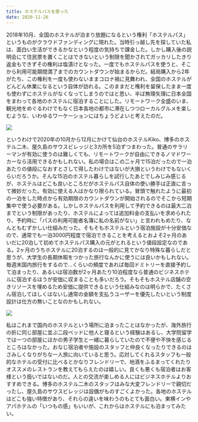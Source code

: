 ```yaml
---
title: ホステルパスを使った
date: 2020-11-26
---
```


2018年10月、全国のホステルが泊まり放題になるという権利「ホステルパス」というものがクラウドファンディングに現れた。当時引っ越し先を探していた私は、面白い生活ができるかなという程度の気持ちで課金した。しかし購入後の説明会にて住民票を置くことはできないという制限を聞かされてガッカリしたきり返金もできずその権利は塩漬けとなった。一度でもホステルパスを使うと、そこから利用可能期間満了までのカウントダウンが始まるからだ。結局購入から2年がたち、この権利を一度も使わないままコロナ禍に見舞われ、全国のホステルがどんどん休業になるという自体が訪れる。このままだと権利を留保したまま一度も使わずにホステルがなくなってしまうのではと思い、半ば無理矢理に日本全国をまわって各地のホステルに宿泊することにした。リモートワーク全盛のいま、観光地をめぐるわけでもなく日本各地の都市に滞在しつつローカルグルメを楽しむような、いわゆるワーケーションにはちょうどよいと考えたのだ。

![](https://photos.smugmug.com/photos/i-mRRBHTq/0/7cd9a5e2/X3/i-mRRBHTq-X3.jpg)

というわけで2020年の10月から12月にかけて仙台のホステルKiko、博多のホステル二木、屋久島のサウスビレッジと3カ所を5泊ずつまわった。普通のサラリーマンが有効に使うのは難しくても、リモートワークが自由にできるノマドワーカーなら活用できるかもしれない。私の場合はこの二ヶ月で15泊だったので一泊あたりの値段になおすとさして得したわけではないが大損というわけでもないくらいだろうか。そんな15泊のホステル暮らしを試行したあとでしみじみ感じるが、ホステルはどこも良いところだがホステルパス自体の使い勝手は正直に言って微妙だった。有効に使える人はかなり限られている。冒頭で触れたように最初の一泊をした時点から有効期限のカウントダウンが開始されるのでそこから短期集中で使う必要がある。しかしホステルパスを利用して予約できるのは最大二泊までという制限があったり、ホステルによっては追加料金の支払いを求められたり、予約時に「パスの利用可能者名簿に私の名前がない」と言われもめたり、なんともむずかしい仕組みだった。そもそもホステルという宿泊施設が十分安価なので、通常でも一泊3000円程度で宿泊できることを考えるとおよそ2ヶ月のあいだに20泊して初めてホステルパス購入の元がとれるという値段設定なのである。2ヶ月のうちホステルに20泊するのは一般的に見てかなり特殊な暮らしだと思うが、大学生の長期休暇をつかった旅行なんかに使うには良いかもしれない。毎週末国内旅行をするので…くらいの頻度であれば毎回ドミトリーを直接予約して泊まったり、あるいは宿泊数が2ヶ月あたり10泊程度なら普通のビジネスホテルに宿泊するほうが安価に収まることも多いだろう。そもそもホステル店舗の空きリソースを埋めるため安価に提供できるという仕組みなのは明らかで、たくさん宿泊してほしくはないし通常の金額を支払うユーザーを優先したいという制度設計は仕方の無いことなのかもしれない。

![](https://photos.smugmug.com/photos/i-QqzRCsN/0/fd2a7fb6/X3/i-QqzRCsN-X3.jpg)

私はこれまで国内のホステルという場所に泊まったことはなかったが、海外旅行の折に同じ部屋に並ぶ二段ベッドに他人と寝るという経験はあるし、大学院留学では一つの部屋にほかの男子学生と一緒に暮らしていたので不便や不快を感じるところはなかった。おなじ宿泊者や施設のスタッフと仲良くなったりできるのはさみしくなりがちな一人旅に向いていると思う。応対してくれるスタッフも一般的なホテルの受付に比べるとかなりフレンドリーで、地酒をふるまってくれたりオススメのレストランを教えてもらえたのは嬉しい。良くも悪くも宿泊者はお客様という扱いではないのだ。人との交流が楽しめる人にはビジネスホテルよりおすすめできる。博多のホステル二木のスタッフはみな大変フレンドリーで親切だったし、屋久島のサウスビレッジは設備がものすごくよかった。各地のホステルはどこも強い特徴があり、それらの違いを味わうのもとても面白い。東横インやアパホテルの「いつもの感」もいいが、これからはホステルにも泊まってみたい。
